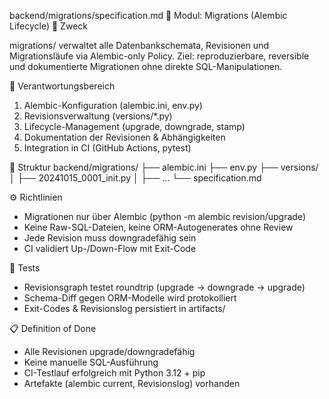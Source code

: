 backend/migrations/specification.md
📘 Modul: Migrations (Alembic Lifecycle)
🎯 Zweck

migrations/ verwaltet alle Datenbankschemata, Revisionen und Migrationsläufe via Alembic-only Policy.
Ziel: reproduzierbare, reversible und dokumentierte Migrationen ohne direkte SQL-Manipulationen.

🧩 Verantwortungsbereich
1) Alembic-Konfiguration (alembic.ini, env.py)
2) Revisionsverwaltung (versions/*.py)
3) Lifecycle-Management (upgrade, downgrade, stamp)
4) Dokumentation der Revisionen & Abhängigkeiten
5) Integration in CI (GitHub Actions, pytest)

🧱 Struktur
backend/migrations/
├── alembic.ini
├── env.py
├── versions/
│   ├── 20241015_0001_init.py
│   ├── ...
└── specification.md

⚙️ Richtlinien
- Migrationen nur über Alembic (python -m alembic revision/upgrade)
- Keine Raw-SQL-Dateien, keine ORM-Autogenerates ohne Review
- Jede Revision muss downgradefähig sein
- CI validiert Up-/Down-Flow mit Exit-Code

🧪 Tests
- Revisionsgraph testet roundtrip (upgrade → downgrade → upgrade)
- Schema-Diff gegen ORM-Modelle wird protokolliert
- Exit-Codes & Revisionslog persistiert in artifacts/

📋 Definition of Done
- Alle Revisionen upgrade/downgradefähig
- Keine manuelle SQL-Ausführung
- CI-Testlauf erfolgreich mit Python 3.12 + pip
- Artefakte (alembic current, Revisionslog) vorhanden